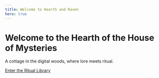 ```yaml
---
title: Welcome to Hearth and Raven
hero: true
---
```


<div class="hero-glade">
  <h1 class="hero-title">Welcome to the Hearth of the House of Mysteries</h1>
  <p class="hero-subtitle">A cottage in the digital woods, where lore meets ritual.</p>
  <a href="/rituals" class="hero-button">Enter the Ritual Library</a>
</div>